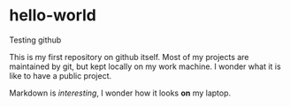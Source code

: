 # hello-world
Testing github

This is my first repository on github itself.
Most of my projects are maintained by git, but kept locally on my work machine.
I wonder what it is like to have a public project.

Markdown is *interesting*, I wonder how it looks **on** my laptop.
